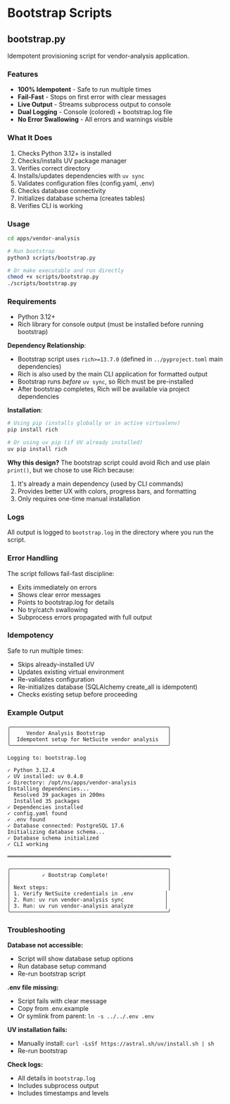 # Bootstrap Scripts

## bootstrap.py

Idempotent provisioning script for vendor-analysis application.

### Features

- **100% Idempotent** - Safe to run multiple times
- **Fail-Fast** - Stops on first error with clear messages
- **Live Output** - Streams subprocess output to console
- **Dual Logging** - Console (colored) + bootstrap.log file
- **No Error Swallowing** - All errors and warnings visible

### What It Does

1. Checks Python 3.12+ is installed
2. Checks/installs UV package manager
3. Verifies correct directory
4. Installs/updates dependencies with `uv sync`
5. Validates configuration files (config.yaml, .env)
6. Checks database connectivity
7. Initializes database schema (creates tables)
8. Verifies CLI is working

### Usage

```bash
cd apps/vendor-analysis

# Run bootstrap
python3 scripts/bootstrap.py

# Or make executable and run directly
chmod +x scripts/bootstrap.py
./scripts/bootstrap.py
```

### Requirements

- Python 3.12+
- Rich library for console output (must be installed before running bootstrap)

**Dependency Relationship**:
- Bootstrap script uses `rich>=13.7.0` (defined in `../pyproject.toml` main dependencies)
- Rich is also used by the main CLI application for formatted output
- Bootstrap runs *before* `uv sync`, so Rich must be pre-installed
- After bootstrap completes, Rich will be available via project dependencies

**Installation**:
```bash
# Using pip (installs globally or in active virtualenv)
pip install rich

# Or using uv pip (if UV already installed)
uv pip install rich
```

**Why this design?**
The bootstrap script could avoid Rich and use plain `print()`, but we chose to use Rich because:
1. It's already a main dependency (used by CLI commands)
2. Provides better UX with colors, progress bars, and formatting
3. Only requires one-time manual installation

### Logs

All output is logged to `bootstrap.log` in the directory where you run the script.

### Error Handling

The script follows fail-fast discipline:
- Exits immediately on errors
- Shows clear error messages
- Points to bootstrap.log for details
- No try/catch swallowing
- Subprocess errors propagated with full output

### Idempotency

Safe to run multiple times:
- Skips already-installed UV
- Updates existing virtual environment
- Re-validates configuration
- Re-initializes database (SQLAlchemy create_all is idempotent)
- Checks existing setup before proceeding

### Example Output

```
╭──────────────────────────────────────────────────╮
│     Vendor Analysis Bootstrap                    │
│  Idempotent setup for NetSuite vendor analysis   │
╰──────────────────────────────────────────────────╯

Logging to: bootstrap.log

✓ Python 3.12.4
✓ UV installed: uv 0.4.0
✓ Directory: /opt/ns/apps/vendor-analysis
Installing dependencies...
  Resolved 39 packages in 200ms
  Installed 35 packages
✓ Dependencies installed
✓ config.yaml found
✓ .env found
✓ Database connected: PostgreSQL 17.6
Initializing database schema...
✓ Database schema initialized
✓ CLI working

════════════════════════════════════════════════════

╭──────────────────────────────────────────────────╮
│          ✓ Bootstrap Complete!                   │
│                                                  │
│ Next steps:                                      │
│ 1. Verify NetSuite credentials in .env          │
│ 2. Run: uv run vendor-analysis sync             │
│ 3. Run: uv run vendor-analysis analyze          │
╰──────────────────────────────────────────────────╯
```

### Troubleshooting

**Database not accessible:**
- Script will show database setup options
- Run database setup command
- Re-run bootstrap script

**.env file missing:**
- Script fails with clear message
- Copy from .env.example
- Or symlink from parent: `ln -s ../../.env .env`

**UV installation fails:**
- Manually install: `curl -LsSf https://astral.sh/uv/install.sh | sh`
- Re-run bootstrap

**Check logs:**
- All details in `bootstrap.log`
- Includes subprocess output
- Includes timestamps and levels

